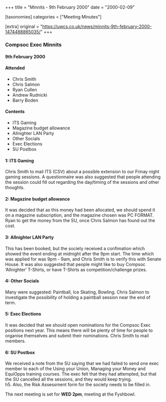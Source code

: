 +++
title = "Minnits - 9th February 2000"
date = "2000-02-09"

[taxonomies]
categories = ["Meeting Minutes"]

[extra]
original = "https://uwcs.co.uk/news/minnits-9th-february-2000-1474488865035/"
+++

### Compsoc Exec Minnits

#### 9th February 2000

#### Attended

  - Chris Smith
  - Chris Salmon
  - Ryan Cullen
  - Andrew Rudnicki
  - Barry Boden

#### Contents

  - ITS Gaming
  - Magazine budget allowance
  - Allnighter LAN Party
  - Other Socials
  - Exec Elections
  - SU Postbox

#### 1: ITS Gaming

Chris Smith to mail ITS (CSV) about a possible extension to our Frinay night gaming sessions. A questionnaire was also suggested that people attending the session could fill out regarding the day/timing of the sessions and other thoughts.

#### 2: Magazine budget allowance

It was decided that as this money had been allocated, we should spend it on a magazine subscription, and the magazine chosen was PC FORMAT. Ryan to get the money from the SU, once Chris Salmon has found out the cost.

#### 3: Allnighter LAN Party

This has been booked, but the society received a confimation which showed the event ending at midnight after the 9pm start. The time which was applied for was 9pm - 9am, and Chris Smith is to verify this with Senate House. It was also suggested that people might like to buy Compsoc ‘Allnighter’ T-Shirts, or have T-Shirts as competition/challenge prizes.

#### 4: Other Socials

Many were suggested: Paintball, Ice Skating, Bowling. Chris Salmon to investigate the possibility of holding a paintball session near the end of term.

#### 5: Exec Elections

It was decided that we should open nominations for the Compsoc Exec positions next year. This means there will be plenty of time for people to organise themselves and submit their nominations. Chris Smith to mail members.

#### 6: SU Postbox

We received a note from the SU saying that we had failed to send one exec member to each of the Using your Union, Managing your Money and EquiOpps training courses. The exec felt that they had attempted, but that the SU cancelled all the sessions, and they would keep trying.  
h5. Also, the Risk Assessment form for the society needs to be filled in.

The next meeting is set for ****WED 2pm****, meeting at the Fyshbowl.
